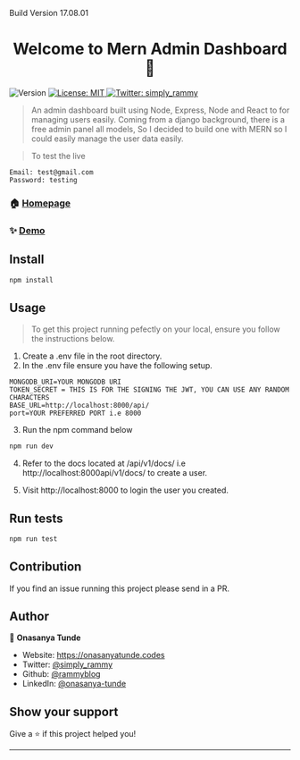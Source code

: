 Build Version 17.08.01

<h1 align="center">Welcome to Mern Admin Dashboard 👋</h1>
<p>
  <img alt="Version" src="https://img.shields.io/badge/version-1.0.0-blue.svg?cacheSeconds=2592000" />
  <a href="#" target="_blank">
    <img alt="License: MIT" src="https://img.shields.io/badge/License-MIT-yellow.svg" />
  </a>
  <a href="https://twitter.com/simply_rammy" target="_blank">
    <img alt="Twitter: simply_rammy" src="https://img.shields.io/twitter/follow/simply_rammy.svg?style=social" />
  </a>
</p>

> An admin dashboard built using Node, Express, Node and React to for managing users easily. Coming from a django background, there is a free admin panel all models, So I decided to build one with MERN so I could easily manage the user data easily.

> To test the live

```
Email: test@gmail.com
Password: testing
```

### 🏠 [Homepage](https://mern-admin-dashboard.herokuapp.com)

### ✨ [Demo](https://mern-admin-dashboard.herokuapp.com/dashboard/)

## Install

```sh
npm install
```

## Usage

> To get this project running pefectly on your local, ensure you follow the instructions below.

1. Create a .env file in the root directory.
2. In the .env file ensure you have the following setup.

```
MONGODB_URI=YOUR MONGODB URI
TOKEN_SECRET = THIS IS FOR THE SIGNING THE JWT, YOU CAN USE ANY RANDOM CHARACTERS
BASE_URL=http://localhost:8000/api/
port=YOUR PREFERRED PORT i.e 8000
```

3. Run the npm command below

```sh
npm run dev
```

4. Refer to the docs located at /api/v1/docs/ i.e http://localhost:8000api/v1/docs/ to create a user.

5. Visit http://localhost:8000 to login the user you created.

## Run tests

```sh
npm run test
```

## Contribution

If you find an issue running this project please send in a PR.

## Author

👤 **Onasanya Tunde**

- Website: https://onasanyatunde.codes
- Twitter: [@simply_rammy](https://twitter.com/simply_rammy)
- Github: [@rammyblog](https://github.com/rammyblog)
- LinkedIn: [@onasanya-tunde](https://linkedin.com/in/onasanya-tunde)

## Show your support

Give a ⭐️ if this project helped you!

---
